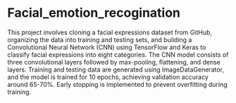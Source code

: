 ﻿# Facial_emotion_recogination
 This project involves cloning a facial expressions dataset from GitHub, organizing the data into training and testing sets, and building a Convolutional Neural Network (CNN) using TensorFlow and Keras to classify facial expressions into eight categories. The CNN model consists of three convolutional layers followed by max-pooling, flattening, and dense layers. Training and testing data are generated using ImageDataGenerator, and the model is trained for 10 epochs, achieving validation accuracy around 65-70%. Early stopping is implemented to prevent overfitting during training.

